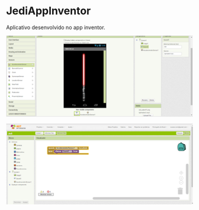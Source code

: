 # JediAppInventor
Aplicativo desenvolvido no app inventor.


![alt text](https://github.com/suzanasvm/JediAppInventor/blob/master/app_inventor1.png)


![alt text](https://github.com/suzanasvm/JediAppInventor/blob/master/app_inventor2.png)
